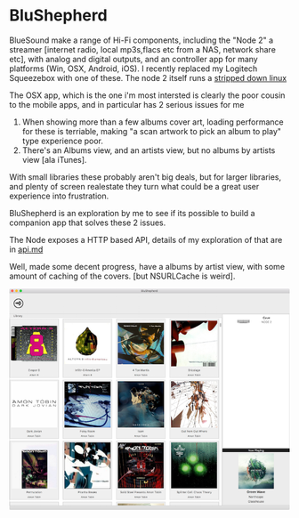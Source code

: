 # BluShepherd

BlueSound make a range of Hi-Fi components, including the "Node 2" a streamer [internet radio, local mp3s,flacs etc from a NAS, network share etc], with analog and digital outputs, and an controller app for many platforms (Win, OSX, Android, iOS). I recently replaced my Logitech Squeezebox with one of these. The node 2 itself runs a [stripped down linux](http://zensonic.dk/?p=675)

The OSX app, which is the one i'm most intersted is clearly the poor cousin to the mobile apps, and in particular has 2 serious issues for me


  1. When showing more than a few albums cover art, loading performance for these is terriable, making "a scan artwork to pick an album to play" type experience poor.
  2. There's an Albums view, and an artists view, but no albums by artists view [ala iTunes].

 
With small libraries these probably aren't big deals, but for larger libraries, and plenty of screen realestate they turn what could be a great user experience into frustration.
 
BluShepherd is an exploration by me to see if its possible to build a companion app that solves these 2 issues.
 
The Node exposes a HTTP based API, details of my exploration of that are in [api.md](api.md)
 
Well, made some decent progress, have a albums by artist view, with some amount of caching of the covers. [but NSURLCache is weird].

![albums by artist](albums_by_artist.png)